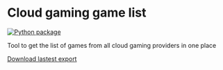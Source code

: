 # Cloud gaming game list  

[![Python package](https://github.com/badwulfy/cloud-gaming-game-list/actions/workflows/python-package.yml/badge.svg)](https://github.com/badwulfy/cloud-gaming-game-list/actions/workflows/python-package.yml)

Tool to get the list of games from all cloud gaming providers in one place

[Download lastest export](https://nightly.link/badwulfy/cloud-gaming-game-list/workflows/python-package/main/game-list.csv.zip)

